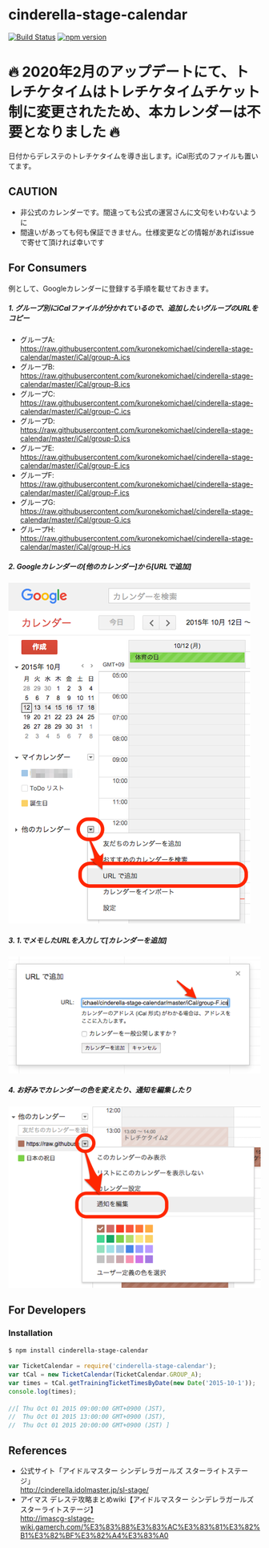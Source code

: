 cinderella-stage-calendar
==========================
[![Build Status](https://travis-ci.org/kuronekomichael/cinderella-stage-calendar.svg)](https://travis-ci.org/kuronekomichael/cinderella-stage-calendar)
[![npm version](https://badge.fury.io/js/cinderella-stage-calendar.svg)](https://badge.fury.io/js/cinderella-stage-calendar)

# 🔥 2020年2月のアップデートにて、トレチケタイムはトレチケタイムチケット制に変更されたため、本カレンダーは不要となりました 🔥

日付からデレステのトレチケタイムを導き出します。iCal形式のファイルも置いてます。

## CAUTION

- 非公式のカレンダーです。間違っても公式の運営さんに文句をいわないように
- 間違いがあっても何も保証できません。仕様変更などの情報があればissueで寄せて頂ければ幸いです

## For Consumers
例として、Googleカレンダーに登録する手順を載せておきます。

##### 1. グループ別にiCalファイルが分かれているので、追加したいグループのURLをコピー

- グループA: https://raw.githubusercontent.com/kuronekomichael/cinderella-stage-calendar/master/iCal/group-A.ics
- グループB: https://raw.githubusercontent.com/kuronekomichael/cinderella-stage-calendar/master/iCal/group-B.ics
- グループC: https://raw.githubusercontent.com/kuronekomichael/cinderella-stage-calendar/master/iCal/group-C.ics
- グループD: https://raw.githubusercontent.com/kuronekomichael/cinderella-stage-calendar/master/iCal/group-D.ics
- グループE: https://raw.githubusercontent.com/kuronekomichael/cinderella-stage-calendar/master/iCal/group-E.ics
- グループF: https://raw.githubusercontent.com/kuronekomichael/cinderella-stage-calendar/master/iCal/group-F.ics
- グループG: https://raw.githubusercontent.com/kuronekomichael/cinderella-stage-calendar/master/iCal/group-G.ics
- グループH: https://raw.githubusercontent.com/kuronekomichael/cinderella-stage-calendar/master/iCal/group-H.ics

##### 2. Googleカレンダーの[他のカレンダー]から[URLで追加]

![](img/example-google-calendar-01.png)

##### 3. 1.でメモしたURLを入力して[カレンダーを追加]

![](img/example-google-calendar-02.png)

##### 4. お好みでカレンダーの色を変えたり、通知を編集したり

![](img/example-google-calendar-03.png)

## For Developers

### Installation

```bash
$ npm install cinderella-stage-calendar
```

```javascript
var TicketCalendar = require('cinderella-stage-calendar');
var tCal = new TicketCalendar(TicketCalendar.GROUP_A);
var times = tCal.getTrainingTicketTimesByDate(new Date('2015-10-1'));
console.log(times);

//[ Thu Oct 01 2015 09:00:00 GMT+0900 (JST),
//  Thu Oct 01 2015 13:00:00 GMT+0900 (JST),
//  Thu Oct 01 2015 20:00:00 GMT+0900 (JST) ]
```

## References

- 公式サイト「アイドルマスター シンデレラガールズ スターライトステージ」  
http://cinderella.idolmaster.jp/sl-stage/
- アイマス デレステ攻略まとめwiki【アイドルマスター シンデレラガールズ スターライトステージ】  
http://imascg-slstage-wiki.gamerch.com/%E3%83%88%E3%83%AC%E3%83%81%E3%82%B1%E3%82%BF%E3%82%A4%E3%83%A0
